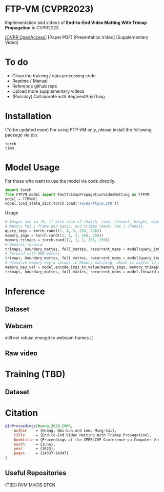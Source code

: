 # FTP-VM (CVPR2023)
Implementation and videos of **End-to-End Video Matting With Trimap Propagation** in CVPR2023.

[[CVPR OpenAccess]](https://openaccess.thecvf.com/content/CVPR2023/html/Huang_End-to-End_Video_Matting_With_Trimap_Propagation_CVPR_2023_paper.html) [Paper PDF] [Presentation Video] [Supplementary Video]

# To do
- Clean the training / data processing code
- Readme / Manual
- Reference github repo
- Upload more supplementary videos
- (Possibly) Collaborate with SegmentAnyThing


# Installation
(To be updated more)
For using FTP-VM only, please install the following package via pip.
```
torch
timm
```

# Model Usage
For those who want to use the model via code directly.
```python
import torch
from FTPVM.model import FastTrimapPropagationVideoMatting as FTPVM
model = FTPVM()
model.load_state_dict(torch.load('saves/ftpvm.pth'))
```
Usage
```python
# Images are in [0, 1] with size of (batch, time, channel, height, width)
# Memory has 1 frame per batch, and trimap (mask) has 1 channel.
query_imgs = torch.rand((2, 4, 3, 256, 256))
memory_imgs = torch.rand((2, 1, 3, 256, 256))
memory_trimaps = torch.rand((2, 1, 1, 256, 256))
# General forward
trimaps, boundary_mattes, full_mattes, recurrent_mems = model(query_imgs, memory_imgs, memory_trimaps)
# Forward with RNN memory
trimaps, boundary_mattes, full_mattes, recurrent_mems = model(query_imgs, memory_imgs, memory_trimaps, *recurrent_mems)
# Preserve memory key & values in Memory matching, which is useful in application
memory_key_val = model.encode_imgs_to_value(memory_imgs, memory_trimaps)
trimaps, boundary_mattes, full_mattes, recurrent_mems = model.forward_with_memory(query_imgs, *memory_key_val, *recurrent_mems)
```

# Inference

## Dataset
## Webcam
still not robust enough to webcam frames :(
## Raw video


# Training (TBD)
## Dataset




# Citation
```bibtex
@InProceedings{Huang_2023_CVPR,
    author    = {Huang, Wei-Lun and Lee, Ming-Sui},
    title     = {End-to-End Video Matting With Trimap Propagation},
    booktitle = {Proceedings of the IEEE/CVF Conference on Computer Vision and Pattern Recognition (CVPR)},
    month     = {June},
    year      = {2023},
    pages     = {14337-14347}
}
```
## Useful Repositories
(TBD)
RVM
MiVOS
STCN
